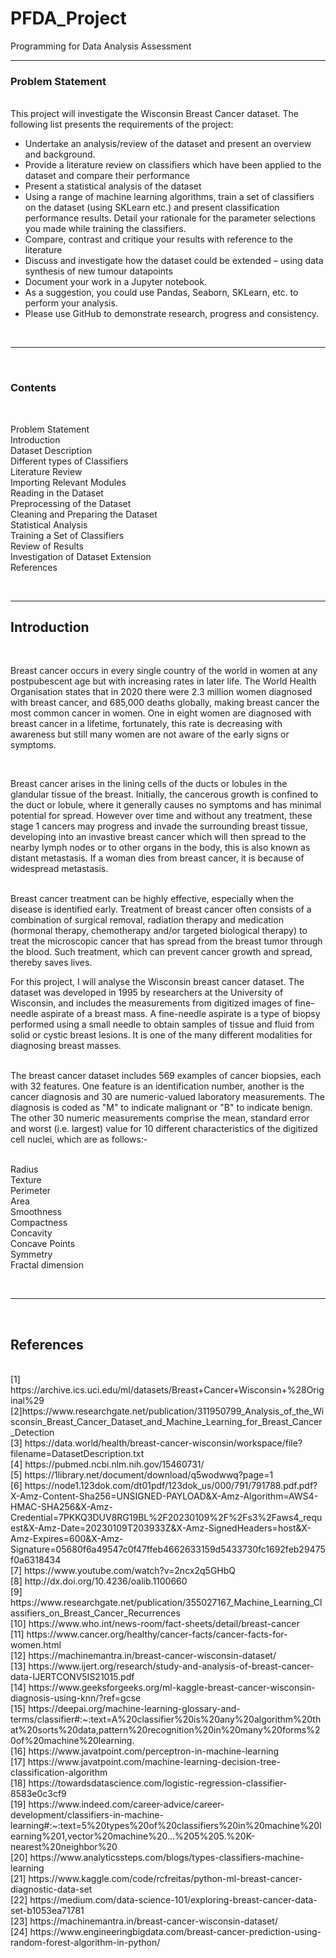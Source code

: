 # PFDA_Project
Programming for Data Analysis Assessment 

---

### Problem Statement
<br/>
This project will investigate the Wisconsin Breast Cancer dataset. The following list presents the requirements of the project:
<br/>

- Undertake an analysis/review of the dataset and present an overview and background.<br/>
- Provide a literature review on classifiers which have been applied to the dataset and compare their performance<br/>
- Present a statistical analysis of the dataset<br/>
- Using a range of machine learning algorithms, train a set of classifiers on the dataset (using SKLearn etc.) and present classification performance results. Detail your rationale for the parameter selections you made while training the classifiers.<br/>
- Compare, contrast and critique your results with reference to the literature<br/>
- Discuss and investigate how the dataset could be extended – using data synthesis of new tumour datapoints<br/>
- Document your work in a Jupyter notebook.<br/>
- As a suggestion, you could use Pandas, Seaborn, SKLearn, etc. to perform your analysis.<br/>
- Please use GitHub to demonstrate research, progress and consistency.<br/>

<br/>

---

<br/>

### Contents

<br/>

Problem Statement<br/>
Introduction<br/>
Dataset Description<br/>
Different types of Classifiers<br/>
Literature Review<br/>
Importing Relevant Modules<br/>
Reading in the Dataset<br/>
Preprocessing of the Dataset<br/>
Cleaning and Preparing the Dataset<br/>
Statistical Analysis<br/>
Training a Set of Classifiers<br/>
Review of Results<br/>
Investigation of Dataset Extension<br/>
References<br/>

<br/>

---

## Introduction

<br/>

Breast cancer occurs in every single country of the world in women at any postpubescent age but with increasing rates in later life.
The World Health Organisation states that in 2020 there were 2.3 million women diagnosed with breast cancer, and 685,000 deaths globally, making breast cancer the most common cancer in women. One in eight women are diagnosed with breast cancer in a lifetime, fortunately, this rate is decreasing with awareness but still many women are not aware of the early signs or symptoms.

<br/>

Breast cancer arises in the lining cells of the ducts or lobules in the glandular tissue of the breast. Initially, the cancerous growth is confined to the duct or lobule, where it generally causes no symptoms and has minimal potential for spread. However over time and without any treatment, these stage 1 cancers may progress and invade the surrounding breast tissue, developing into an invastive breast cancer which will then spread to the nearby lymph nodes or to other organs in the body, this is also known as distant metastasis. If a woman dies from breast cancer, it is because of widespread metastasis.

<br/>
Breast cancer treatment can be highly effective, especially when the disease is identified early. Treatment of breast cancer often consists of a combination of surgical removal, radiation therapy and medication (hormonal therapy, chemotherapy and/or targeted biological therapy) to treat the microscopic cancer that has spread from the breast tumor through the blood. Such treatment, which can prevent cancer growth and spread, thereby saves lives.

<br/>

For this project, I will analyse the Wisconsin breast cancer dataset. The dataset was developed in 1995 by researchers at the University of Wisconsin, and includes the measurements from digitized images of fine-needle aspirate of a breast mass. A fine-needle aspirate is a type of biopsy performed using a small needle to obtain samples of tissue and fluid from solid or cystic breast lesions. It is one of the many different modalities for diagnosing breast masses.

<br/>
The breast cancer dataset includes 569 examples of cancer biopsies, each with 32 features. One feature is an identification number, another is the cancer diagnosis and 30 are numeric-valued laboratory measurements. The diagnosis is coded as "M" to indicate malignant or "B" to indicate benign.

<br/>
The other 30 numeric measurements comprise the mean, standard error and worst (i.e. largest) value for 10 different characteristics of the digitized cell nuclei, which are as follows:-<br/>

<br/>

Radius<br/>
Texture<br/>
Perimeter<br/>
Area<br/>
Smoothness<br/>
Compactness<br/>
Concavity<br/>
Concave Points<br/>
Symmetry<br/>
Fractal dimension<br/>

<br/>

---

<br/>

## References

<br/>
[1] https://archive.ics.uci.edu/ml/datasets/Breast+Cancer+Wisconsin+%28Original%29<br/>
[2]https://www.researchgate.net/publication/311950799_Analysis_of_the_Wisconsin_Breast_Cancer_Dataset_and_Machine_Learning_for_Breast_Cancer_Detection<br/>
[3] https://data.world/health/breast-cancer-wisconsin/workspace/file?filename=DatasetDescription.txt<br/>
[4] https://pubmed.ncbi.nlm.nih.gov/15460731/<br/>
[5] https://1library.net/document/download/q5wodwwq?page=1<br/>
[6] https://node1.123dok.com/dt01pdf/123dok_us/000/791/791788.pdf.pdf?X-Amz-Content-Sha256=UNSIGNED-PAYLOAD&X-Amz-Algorithm=AWS4-HMAC-SHA256&X-Amz-Credential=7PKKQ3DUV8RG19BL%2F20230109%2F%2Fs3%2Faws4_request&X-Amz-Date=20230109T203933Z&X-Amz-SignedHeaders=host&X-Amz-Expires=600&X-Amz-Signature=05680f6a49547c0f47ffeb4662633159d5433730fc1692feb29475f0a6318434<br/>
[7] https://www.youtube.com/watch?v=2ncx2q5GHbQ<br/>
[8] http://dx.doi.org/10.4236/oalib.1100660<br/>
[9] https://www.researchgate.net/publication/355027167_Machine_Learning_Classifiers_on_Breast_Cancer_Recurrences<br/>
[10] https://www.who.int/news-room/fact-sheets/detail/breast-cancer<br/>
[11] https://www.cancer.org/healthy/cancer-facts/cancer-facts-for-women.html<br/>
[12] https://machinemantra.in/breast-cancer-wisconsin-dataset/<br/>
[13] https://www.ijert.org/research/study-and-analysis-of-breast-cancer-data-IJERTCONV5IS21015.pdf<br/>
[14] https://www.geeksforgeeks.org/ml-kaggle-breast-cancer-wisconsin-diagnosis-using-knn/?ref=gcse<br/>
[15] https://deepai.org/machine-learning-glossary-and-terms/classifier#:~:text=A%20classifier%20is%20any%20algorithm%20that%20sorts%20data,pattern%20recognition%20in%20many%20forms%20of%20machine%20learning.<br/>
[16] https://www.javatpoint.com/perceptron-in-machine-learning<br/>
[17] https://www.javatpoint.com/machine-learning-decision-tree-classification-algorithm<br/>
[18] https://towardsdatascience.com/logistic-regression-classifier-8583e0c3cf9<br/>
[19] https://www.indeed.com/career-advice/career-development/classifiers-in-machine-learning#:~:text=5%20types%20of%20classifiers%20in%20machine%20learning%201,vector%20machine%20...%205%205.%20K-nearest%20neighbor%20<br/>
[20] https://www.analyticssteps.com/blogs/types-classifiers-machine-learning<br/>
[21] https://www.kaggle.com/code/rcfreitas/python-ml-breast-cancer-diagnostic-data-set<br/>
[22] https://medium.com/data-science-101/exploring-breast-cancer-data-set-b1053ea71781<br/>
[23] https://machinemantra.in/breast-cancer-wisconsin-dataset/<br/>
[24] https://www.engineeringbigdata.com/breast-cancer-prediction-using-random-forest-algorithm-in-python/<br/>
